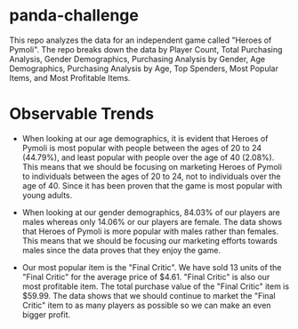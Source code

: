 # panda-challenge
This repo analyzes the data for an independent game called "Heroes of Pymoli". The repo breaks down the data by Player Count, Total Purchasing Analysis, Gender Demographics, Purchasing Analysis by Gender, Age Demographics, Purchasing Analysis by Age, Top Spenders, Most Popular Items, and Most Profitable Items.

# Observable Trends
- When looking at our age demographics, it is evident that Heroes of Pymoli is most popular with people between the ages of 20 to 24 (44.79%), and least popular with people over the age of 40 (2.08%). This means that we should be focusing on marketing Heroes of Pymoli to individuals between the ages of 20 to 24, not to individuals over the age of 40. Since it has been proven that the game is most popular with young adults.

- When looking at our gender demographics, 84.03% of our players are males whereas only 14.06% or our players are female. The data shows that Heroes of Pymoli is more popular with males rather than females. This means that we should be focusing our marketing efforts towards males since the data proves that they enjoy the game.  

- Our most popular item is the "Final Critic". We have sold 13 units of the "Final Critic" for the average price of $4.61. "Final Critic" is also our most profitable item. The total purchase value of the "Final Critic" item is $59.99. The data shows that we should continue to market the "Final Critic" item to as many players as possible so we can make an even bigger profit.
